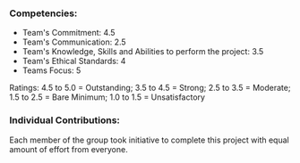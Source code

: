 ### Competencies:

- Team's Commitment: 4.5
- Team's Communication: 2.5
- Team's Knowledge, Skills and Abilities to perform the project: 3.5
- Team's Ethical Standards: 4
- Teams Focus: 5

Ratings: 4.5 to 5.0 = Outstanding; 3.5 to 4.5 = Strong; 2.5 to 3.5 = Moderate; 1.5 to 2.5 = Bare Minimum; 1.0 to 1.5 = Unsatisfactory


### Individual Contributions:

Each member of the group took initiative to complete this project with equal amount of effort from everyone.
